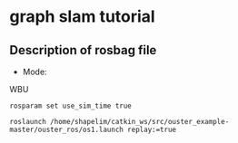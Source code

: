 # graph slam tutorial

## Description of rosbag file

* Mode: 

WBU

<pre><code>rosparam set use_sim_time true</code></pre>

<pre><code>roslaunch /home/shapelim/catkin_ws/src/ouster_example-master/ouster_ros/os1.launch replay:=true</code></pre>
